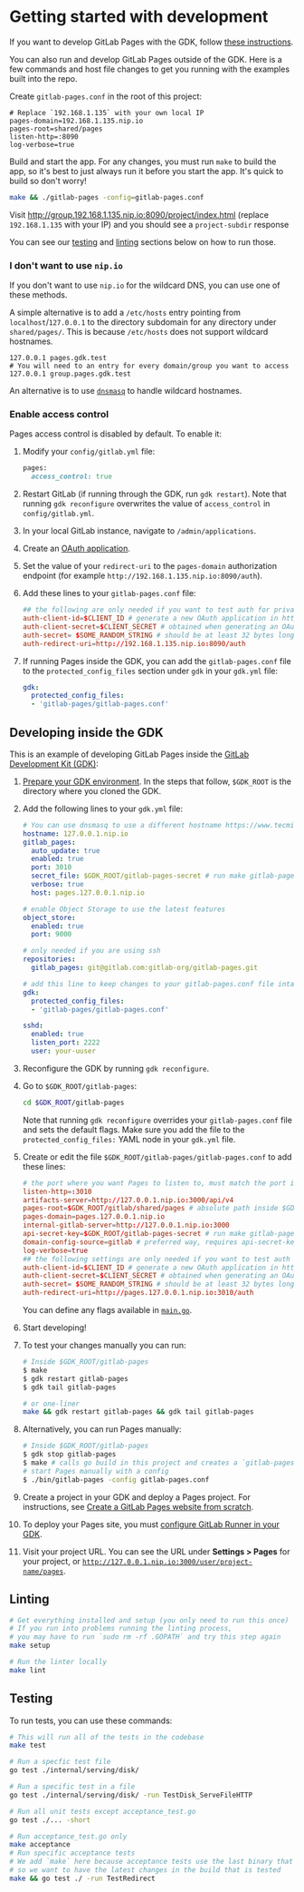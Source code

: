 # Getting started with development

If you want to develop GitLab Pages with the GDK, follow [these instructions](https://gitlab.com/gitlab-org/gitlab-development-kit/blob/master/doc/howto/pages.md).

You can also run and develop GitLab Pages outside of the GDK. Here is a few commands and host file changes to get you running with the examples built into the repo.

Create `gitlab-pages.conf` in the root of this project:

```
# Replace `192.168.1.135` with your own local IP
pages-domain=192.168.1.135.nip.io
pages-root=shared/pages
listen-http=:8090
log-verbose=true
```

Build and start the app. For any changes, you must run `make` to build the app, so it's best to just always run it before you start the app. It's quick to build so don't worry!

```sh
make && ./gitlab-pages -config=gitlab-pages.conf
```

Visit http://group.192.168.1.135.nip.io:8090/project/index.html (replace `192.168.1.135` with your IP) and you should see a
`project-subdir` response

You can see our [testing](#testing) and [linting](#linting) sections below on how to run those.

### I don't want to use `nip.io`

If you don't want to use `nip.io` for the wildcard DNS, you can use one of these methods.

A simple alternative is to add a `/etc/hosts` entry pointing from `localhost`/`127.0.0.1` to the directory subdomain for any directory under `shared/pages/`.
This is because `/etc/hosts` does not support wildcard hostnames.

```
127.0.0.1 pages.gdk.test
# You will need to an entry for every domain/group you want to access
127.0.0.1 group.pages.gdk.test
```

An alternative is to use [`dnsmasq`](https://wiki.debian.org/dnsmasq) to handle wildcard hostnames.


### Enable access control

Pages access control is disabled by default. To enable it:

1. Modify your `config/gitlab.yml` file:

   ```rb
   pages:
     access_control: true
   ```

1. Restart GitLab (if running through the GDK, run `gdk restart`). Note that running
   `gdk reconfigure` overwrites the value of `access_control` in `config/gitlab.yml`.

1. In your local GitLab instance, navigate to `/admin/applications`.
1. Create an [OAuth application](https://docs.gitlab.com/ee/integration/oauth_provider.html#add-an-application-through-the-profile).
1. Set the value of your `redirect-uri` to the `pages-domain` authorization endpoint (for example
   `http://192.168.1.135.nip.io:8090/auth`).
1. Add these lines to your `gitlab-pages.conf` file:

   ```conf
   ## the following are only needed if you want to test auth for private projects
   auth-client-id=$CLIENT_ID # generate a new OAuth application in http://127.0.0.1:3000/admin/applications
   auth-client-secret=$CLIENT_SECRET # obtained when generating an OAuth application
   auth-secret= $SOME_RANDOM_STRING # should be at least 32 bytes long
   auth-redirect-uri=http://192.168.1.135.nip.io:8090/auth
   ```

1. If running Pages inside the GDK, you can add the `gitlab-pages.conf` file to the
   `protected_config_files` section under `gdk` in your `gdk.yml` file:

   ```yaml
   gdk:
     protected_config_files:
     - 'gitlab-pages/gitlab-pages.conf'
   ```

## Developing inside the GDK

This is an example of developing GitLab Pages inside the [GitLab Development Kit (GDK)](https://gitlab.com/gitlab-org/gitlab-development-kit):

1. [Prepare your GDK environment](https://gitlab.com/gitlab-org/gitlab-development-kit#how-to-install-gdk).
   In the steps that follow, `$GDK_ROOT` is the directory where you cloned the GDK.
1. Add the following lines to your `gdk.yml` file:

   ```yaml
   # You can use dnsmasq to use a different hostname https://www.tecmint.com/setup-a-dns-dhcp-server-using-dnsmasq-on-centos-rhel/
   hostname: 127.0.0.1.nip.io
   gitlab_pages:
     auto_update: true
     enabled: true
     port: 3010
     secret_file: $GDK_ROOT/gitlab-pages-secret # run make gitlab-pages-secret in your $GDK_ROOT
     verbose: true
     host: pages.127.0.0.1.nip.io

   # enable Object Storage to use the latest features
   object_store:
     enabled: true
     port: 9000

   # only needed if you are using ssh
   repositories:
     gitlab_pages: git@gitlab.com:gitlab-org/gitlab-pages.git

   # add this line to keep changes to your gitlab-pages.conf file intact after running `gdk reconfigure`
   gdk:
     protected_config_files:
     - 'gitlab-pages/gitlab-pages.conf'

   sshd:
     enabled: true
     listen_port: 2222
     user: your-uuser
   ```

1. Reconfigure the GDK by running `gdk reconfigure`.
1. Go to `$GDK_ROOT/gitlab-pages`:

   ```sh
   cd $GDK_ROOT/gitlab-pages
   ```

   Note that running `gdk reconfigure` overrides your `gitlab-pages.conf` file and sets the default
   flags. Make sure you add the file to the `protected_config_files:` YAML node in your `gdk.yml`
   file.

1. Create or edit the file `$GDK_ROOT/gitlab-pages/gitlab-pages.conf` to add these lines:

   ```conf
   # the port where you want Pages to listen to, must match the port in `gdk.yml`
   listen-http=:3010
   artifacts-server=http://127.0.0.1.nip.io:3000/api/v4
   pages-root=$GDK_ROOT/gitlab/shared/pages # absolute path inside $GDK_ROOT
   pages-domain=pages.127.0.0.1.nip.io
   internal-gitlab-server=http://127.0.0.1.nip.io:3000
   api-secret-key=$GDK_ROOT/gitlab-pages-secret # run make gitlab-pages-secret in your $GDK_ROOT
   domain-config-source=gitlab # preferred way, requires api-secret-key and internal-gitlab-server
   log-verbose=true
   ## the following settings are only needed if you want to test auth for private projects
   auth-client-id=$CLIENT_ID # generate a new OAuth application in http://127.0.0.1.nip.io:3000/admin/applications
   auth-client-secret=$CLIENT_SECRET # obtained when generating an OAuth application
   auth-secret= $SOME_RANDOM_STRING # should be at least 32 bytes long
   auth-redirect-uri=http://pages.127.0.0.1.nip.io:3010/auth
   ```

   You can define any flags available in [`main.go`](https://gitlab.com/gitlab-org/gitlab-pages/-/blob/ec16301b72b5d8370ccdcd86088440cca409cd8b/main.go#L40).

1. Start developing!
1. To test your changes manually you can run:

   ```sh
   # Inside $GDK_ROOT/gitlab-pages
   $ make
   $ gdk restart gitlab-pages
   $ gdk tail gitlab-pages

   # or one-liner
   make && gdk restart gitlab-pages && gdk tail gitlab-pages
   ```

1. Alternatively, you can run Pages manually:

   ```sh
   # Inside $GDK_ROOT/gitlab-pages
   $ gdk stop gitlab-pages
   $ make # calls go build in this project and creates a `gitlab-pages` binary under bin/
   # start Pages manually with a config
   $ ./bin/gitlab-pages -config gitlab-pages.conf
   ```

1. Create a project in your GDK and deploy a Pages project. For instructions, see
   [Create a GitLab Pages website from scratch](https://docs.gitlab.com/ee/user/project/pages/getting_started/pages_from_scratch.html).
1. To deploy your Pages site, you must [configure GitLab Runner in your GDK](https://gitlab.com/gitlab-org/gitlab-development-kit/-/blob/master/doc/howto/runner.md).
1. Visit your project URL. You can see the URL under **Settings > Pages** for your project, or
   [`http://127.0.0.1.nip.io:3000/user/project-name/pages`](http://127.0.0.1.nip.io:3000/user/project-name/pages).

## Linting

```sh
# Get everything installed and setup (you only need to run this once)
# If you run into problems running the linting process,
# you may have to run `sudo rm -rf .GOPATH` and try this step again
make setup

# Run the linter locally
make lint
```

## Testing

To run tests, you can use these commands:

```sh
# This will run all of the tests in the codebase
make test

# Run a specfic test file
go test ./internal/serving/disk/

# Run a specific test in a file
go test ./internal/serving/disk/ -run TestDisk_ServeFileHTTP

# Run all unit tests except acceptance_test.go
go test ./... -short

# Run acceptance_test.go only
make acceptance
# Run specific acceptance tests
# We add `make` here because acceptance tests use the last binary that was compiled,
# so we want to have the latest changes in the build that is tested
make && go test ./ -run TestRedirect
```
